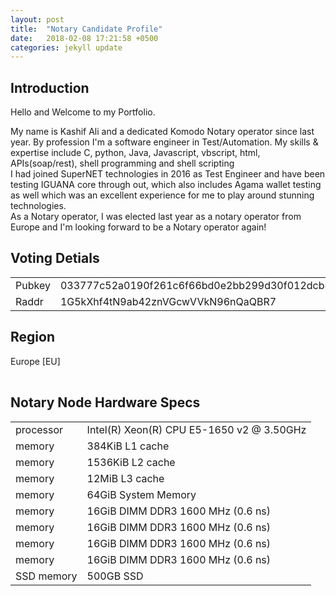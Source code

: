 ```yaml
---
layout: post
title:  "Notary Candidate Profile"
date:   2018-02-08 17:21:58 +0500
categories: jekyll update
---
```

<h2> Introduction</h2>
<p>Hello and Welcome to my Portfolio.<p> 
<div>My name is Kashif Ali and a dedicated Komodo Notary operator since last year. By profession I'm a software engineer in Test/Automation. My skills & expertise include C, python, Java, Javascript, vbscript, html, APIs(soap/rest), shell programming and shell scripting </div>
<div>I had joined SuperNET technologies in 2016 as Test Engineer and have been testing IGUANA core through out, which also includes Agama wallet testing as well which was an excellent experience for me to play around stunning technologies.
</div>
<div>As a Notary operator, I was elected last year as a notary operator from Europe and I'm looking forward to be a Notary operator again!</div>

<h2> Voting Detials </h2>
<table>
 <tr>
    <td>Pubkey</td>
    <td>033777c52a0190f261c6f66bd0e2bb299d30f012dcb8bfff384103211edb8bb207</td> 
  </tr>
  <tr>
    <td>Raddr</td>
    <td>1G5kXhf4tN9ab42znVGcwVVkN96nQaQBR7</td> 
  </tr>
</table>

<h2> Region </h2>
<table>
  <tr> Europe </tr>
  <tr> [EU] </tr>
</table>

<h2> Notary Node Hardware Specs </h2>
<table>
 <tr>
   <td>processor</td>      
   <td>Intel(R) Xeon(R) CPU E5-1650 v2 @ 3.50GHz</td>
 </tr>

 <tr>
   <td>memory</td>         
   <td>384KiB L1 cache</td>
 </tr>

 <tr>
   <td>memory</td>         
   <td>1536KiB L2 cache</td>
 </tr>

 <tr>
   <td>memory</td>         
   <td>12MiB L3 cache</td>
 </tr>

 <tr>
   <td>memory</td>         
   <td>64GiB System Memory</td>
 </tr>

 <tr>

  <td> memory</td>         
  <td>16GiB DIMM DDR3 1600 MHz (0.6 ns)</td>

 </tr>

 <tr>
  <td>memory</td>
  <td>16GiB DIMM DDR3 1600 MHz (0.6 ns)</td>
 </tr>

 <tr>
   <td>memory</td>         
   <td>16GiB DIMM DDR3 1600 MHz (0.6 ns)</td>
 </tr>

 <tr>
   <td>memory</td>         
   <td>16GiB DIMM DDR3 1600 MHz (0.6 ns)</td>
 </tr>

 <tr>
  <td> SSD memory</td>         
  <td>500GB SSD</td>
</tr>

</table>
